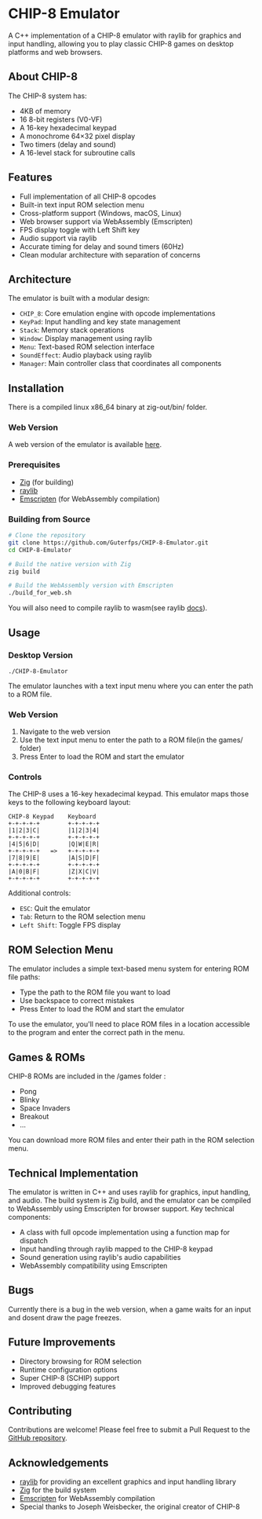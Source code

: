 # CHIP-8 Emulator

A C++ implementation of a CHIP-8 emulator with raylib for graphics and input handling, allowing you to play classic CHIP-8 games on desktop platforms and web browsers.

## About CHIP-8

The CHIP-8 system has:
- 4KB of memory
- 16 8-bit registers (V0-VF)
- A 16-key hexadecimal keypad
- A monochrome 64×32 pixel display
- Two timers (delay and sound)
- A 16-level stack for subroutine calls

## Features

- Full implementation of all CHIP-8 opcodes
- Built-in text input ROM selection menu
- Cross-platform support (Windows, macOS, Linux)
- Web browser support via WebAssembly (Emscripten)
- FPS display toggle with Left Shift key
- Audio support via raylib
- Accurate timing for delay and sound timers (60Hz)
- Clean modular architecture with separation of concerns

## Architecture

The emulator is built with a modular design:
- `CHIP_8`: Core emulation engine with opcode implementations
- `KeyPad`: Input handling and key state management
- `Stack`: Memory stack operations
- `Window`: Display management using raylib
- `Menu`: Text-based ROM selection interface
- `SoundEffect`: Audio playback using raylib
- `Manager`: Main controller class that coordinates all components

## Installation

There is a compiled linux x86_64 binary at zig-out/bin/ folder.

### Web Version

A web version of the emulator is available [here](https://guterfps.github.io/CHIP-8-Emulator/).

### Prerequisites

- [Zig](https://ziglang.org/download/) (for building)
- [raylib](https://www.raylib.com/)
- [Emscripten](https://emscripten.org/docs/getting_started/downloads.html) (for WebAssembly compilation)

### Building from Source

```bash
# Clone the repository
git clone https://github.com/Guterfps/CHIP-8-Emulator.git
cd CHIP-8-Emulator

# Build the native version with Zig
zig build

# Build the WebAssembly version with Emscripten
./build_for_web.sh
```
You will also need to compile raylib to wasm(see raylib [docs](https://github.com/raysan5/raylib/wiki/Working-for-Web-(HTML5))).

## Usage

### Desktop Version

```
./CHIP-8-Emulator
```

The emulator launches with a text input menu where you can enter the path to a ROM file.

### Web Version

1. Navigate to the web version
2. Use the text input menu to enter the path to a ROM file(in the games/ folder)
3. Press Enter to load the ROM and start the emulator

### Controls

The CHIP-8 uses a 16-key hexadecimal keypad. This emulator maps those keys to the following keyboard layout:

```
CHIP-8 Keypad    Keyboard
+-+-+-+-+        +-+-+-+-+
|1|2|3|C|        |1|2|3|4|
+-+-+-+-+        +-+-+-+-+
|4|5|6|D|        |Q|W|E|R|
+-+-+-+-+   =>   +-+-+-+-+
|7|8|9|E|        |A|S|D|F|
+-+-+-+-+        +-+-+-+-+
|A|0|B|F|        |Z|X|C|V|
+-+-+-+-+        +-+-+-+-+
```

Additional controls:
- `ESC`: Quit the emulator
- `Tab`: Return to the ROM selection menu
- `Left Shift`: Toggle FPS display

## ROM Selection Menu

The emulator includes a simple text-based menu system for entering ROM file paths:
- Type the path to the ROM file you want to load
- Use backspace to correct mistakes
- Press Enter to load the ROM and start the emulator

To use the emulator, you'll need to place ROM files in a location accessible to the program and enter the correct path in the menu.

## Games & ROMs

CHIP-8 ROMs are included in the /games folder :

- Pong
- Blinky
- Space Invaders
- Breakout
- ...

You can download more ROM files and enter their path in the ROM selection menu.

## Technical Implementation

The emulator is written in C++ and uses raylib for graphics, input handling, and audio. The build system is Zig build, and the emulator can be compiled to WebAssembly using Emscripten for browser support.
Key technical components:
- A class with full opcode implementation using a function map for dispatch
- Input handling through raylib mapped to the CHIP-8 keypad
- Sound generation using raylib's audio capabilities
- WebAssembly compatibility using Emscripten

## Bugs

Currently there is a bug in the web version, when a game waits for an input and dosent draw the page freezes.

## Future Improvements

- Directory browsing for ROM selection
- Runtime configuration options
- Super CHIP-8 (SCHIP) support
- Improved debugging features

## Contributing

Contributions are welcome! Please feel free to submit a Pull Request to the [GitHub repository](https://github.com/Guterfps/CHIP-8-Emulator).


## Acknowledgements

- [raylib](https://www.raylib.com/) for providing an excellent graphics and input handling library
- [Zig](https://ziglang.org/) for the build system
- [Emscripten](https://emscripten.org/) for WebAssembly compilation
- Special thanks to Joseph Weisbecker, the original creator of CHIP-8
